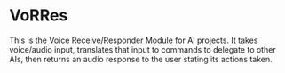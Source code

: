 # VoRRes
This is the Voice Receive/Responder Module for AI projects. It takes voice/audio input, translates that input to commands to delegate to other AIs, then returns an audio response to the user stating its actions taken.
